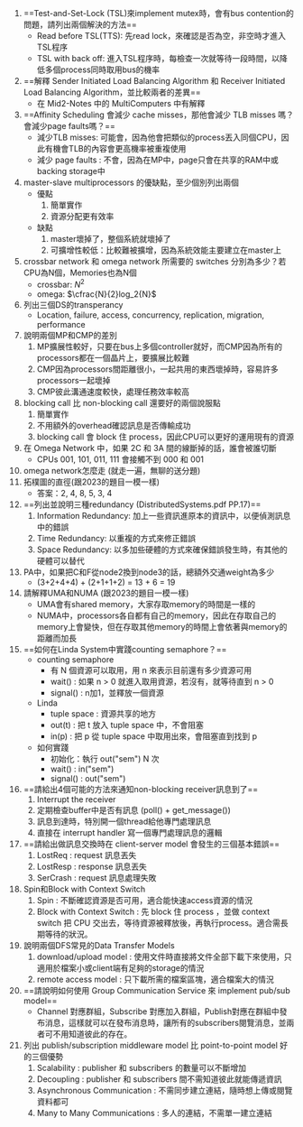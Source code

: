 1. ==Test-and-Set-Lock (TSL)來implement mutex時，會有bus contention的問題，請列出兩個解決的方法==
	- Read before TSL(TTS): 先read lock，來確認是否為空，非空時才進入TSL程序
	- TSL with back off: 進入TSL程序時，每檢查一次就等待一段時間，以降低多個process同時取用bus的機率
2. ==解釋 Sender Initiated Load Balancing Algorithm 和 Receiver Initiated Load Balancing Algorithm，並比較兩者的差異==
	- 在 Mid2-Notes 中的 MultiComputers 中有解釋
3. ==Affinity Scheduling 會減少 cache misses，那他會減少 TLB misses 嗎？會減少page faults嗎？==
	- 減少TLB misses: 可能會，因為他會把類似的process丟入同個CPU，因此有機會TLB的內容會更高機率被重複使用
	- 減少 page faults : 不會，因為在MP中，page只會在共享的RAM中或backing storage中
4. master-slave multiprocessors 的優缺點，至少個別列出兩個
	- 優點
		1. 簡單實作
		2. 資源分配更有效率
	- 缺點
		1. master壞掉了，整個系統就壞掉了
		2. 可擴增性較低：比較難被擴增，因為系統效能主要建立在master上
5. crossbar network 和 omega network 所需要的 switches 分別為多少？若CPU為N個，Memories也為N個
	- crossbar: $N^2$
	- omega: $\cfrac{N}{2}log_2{N}$
6. 列出三個DS的transperancy
	- Location, failure, access, concurrency, replication, migration, performance
7. 說明兩個MP和CMP的差別
	1. MP擴展性較好，只要在bus上多個controller就好，而CMP因為所有的processors都在一個晶片上，要擴展比較難
	2. CMP因為processors間距離很小，一起共用的東西壞掉時，容易許多processors一起壞掉
	3. CMP彼此溝通速度較快，處理任務效率較高
8. blocking call 比 non-blocking call 還要好的兩個說服點
	1. 簡單實作
	2. 不用額外的overhead確認訊息是否傳輸成功
	3. blocking call 會 block 住 process，因此CPU可以更好的運用現有的資源
9. 在 Omega Network 中，如果 2C 和 3A 間的線斷掉的話，誰會被誰切斷
	- CPUs 001, 101, 011, 111 會接觸不到 000 和 001
10. omega network怎麼走 (就走一遍，無聊的送分題)
11. 拓樸圖的直徑(跟2023的題目一模一樣)
	- 答案：2, 4, 8, 5, 3, 4
12. ==列出並說明三種redundancy (DistributedSystems.pdf PP.17)==
	1. Information Redundancy: 加上一些資訊進原本的資訊中，以便偵測訊息中的錯誤
	2. Time Redundancy: 以重複的方式來修正錯誤
	3. Space Redundancy: 以多加些硬體的方式來確保錯誤發生時，有其他的硬體可以替代
13. PA中，如果把C和F從node2換到node3的話，總額外交通weight為多少
	- (3+2+4+4) + (2+1+1+2) = 13 + 6 = 19
14. 請解釋UMA和NUMA (跟2023的題目一模一樣)
	- UMA會有shared memory，大家存取memory的時間是一樣的
	- NUMA中，processors各自都有自己的memory，因此在存取自己的memory上會變快，但在存取其他memory的時間上會依著與memory的距離而加長
15. ==如何在Linda System中實踐counting semaphore？==
	- counting semaphore
		- 有 N 個資源可以取用，用 n 來表示目前還有多少資源可用
		- wait() :  如果 n > 0 就進入取用資源，若沒有，就等待直到 n > 0
		- signal() : n加1，並釋放一個資源
	- Linda
		- tuple space : 資源共享的地方
		- out(t) : 把 t 放入 tuple space 中，不會阻塞
		- in(p) : 把 p 從 tuple space 中取用出來，會阻塞直到找到 p
	- 如何實踐
		- 初始化：執行 out("sem") N 次
		- wait() : in("sem")
		- signal() : out("sem")
16. ==請給出4個可能的方法來通知non-blocking receiver訊息到了==
	1. Interrupt the receiver
	2. 定期檢查buffer中是否有訊息 (poll() + get_message())
	3. 訊息到達時，特別開一個thread給他專門處理訊息
	4. 直接在 interrupt handler 寫一個專門處理訊息的邏輯
17. ==請給出做訊息交換時在 client-server model 會發生的三個基本錯誤==
	1. LostReq : request 訊息丟失
	2. LostResp : response 訊息丟失
	3. SerCrash : request 訊息處理失敗
18. Spin和Block with Context Switch
	1. Spin : 不斷確認資源是否可用，適合能快速access資源的情況
	2. Block with Context Switch : 先 block 住 process ，並做 context switch 把 CPU 交出去，等待資源被釋放後，再執行process。適合需長期等待的狀況。
19. 說明兩個DFS常見的Data Transfer Models
	1. download/upload model : 使用文件時直接將文件全部下載下來使用，只適用於檔案小或client端有足夠的storage的情況
	2. remote access model : 只下載所需的檔案區塊，適合檔案大的情況
20. ==請說明如何使用 Group Communication Service 來 implement pub/sub model==
	- Channel 對應群組，Subscribe 對應加入群組，Publish對應在群組中發布消息，這樣就可以在發布消息時，讓所有的subscribers閱覽消息，並兩者可不用知道彼此的存在。
21. 列出 publish/subscription middleware model 比 point-to-point model 好的三個優勢
	1. Scalability : publisher 和 subscribers 的數量可以不斷增加
	2. Decoupling : publisher 和 subscribers 間不需知道彼此就能傳遞資訊
	3. Asynchronous Communication : 不需同步建立連結，隨時想上傳或閱覽資料都可
	4. Many to Many Communications : 多人的連結，不需單一建立連結